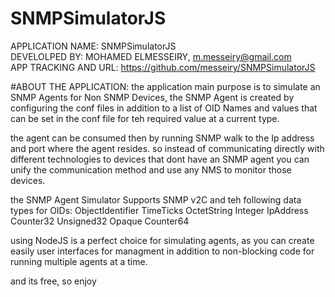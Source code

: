 # SNMPSimulatorJS
APPLICATION NAME:       SNMPSimulatorJS<br>
DEVELOLPED BY:          MOHAMED ELMESSEIRY, m.messeiry@gmail.com<br>
APP TRACKING AND URL:   https://github.com/messeiry/SNMPSimulatorJS<br>

#ABOUT THE APPLICATION: 
the application main purpose is to simulate an SNMP Agents for Non SNMP Devices, the SNMP Agent is created by configuring the conf files in addition to a list of OID Names and values that can be set in the conf file for teh required value at a current type.

the agent can be consumed then by running SNMP walk to the Ip address and port where the agent resides. so instead of communicating directly with different technologies to devices that dont have an SNMP agent you can unify the communication method and use any NMS to monitor those devices.

the SNMP Agent Simulator Supports SNMP v2C and teh following data types for OIDs:
 ObjectIdentifier
 TimeTicks
 OctetString
 Integer
 IpAddress
 Counter32
 Unsigned32
 Opaque
 Counter64

using NodeJS is a perfect choice for simulating agents, as you can create easily user interfaces for managment in addition to non-blocking code for running multiple agents at a time.

and its free, so enjoy
